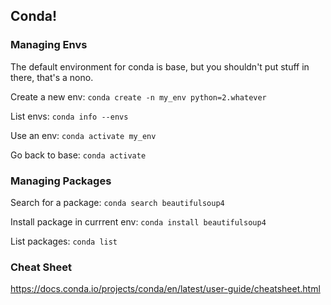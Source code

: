 ## Conda!

### Managing Envs

The default environment for conda is base, but you shouldn't put stuff in there, that's a nono.

Create a new env: `conda create -n my_env python=2.whatever`

List envs: `conda info --envs`

Use an env: `conda activate my_env`

Go back to base: `conda activate`

### Managing Packages

Search for a package: `conda search beautifulsoup4`

Install package in currrent env: `conda install beautifulsoup4`

List packages: `conda list`

### Cheat Sheet
https://docs.conda.io/projects/conda/en/latest/user-guide/cheatsheet.html
